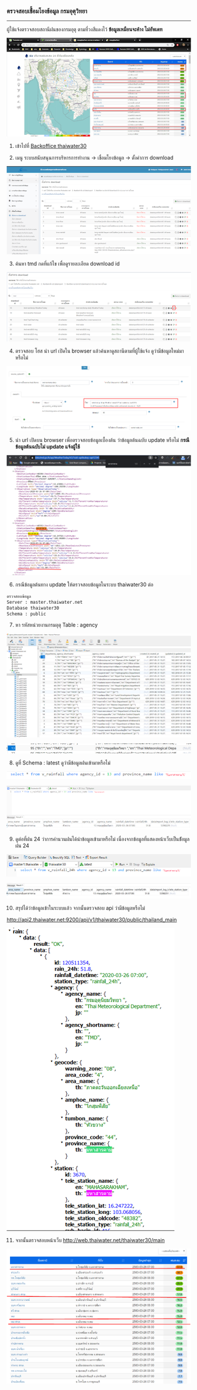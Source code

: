 
### ตรวจสอบเชื้่อมโยงข้อมูล กรมอุตุวิทยา
------
ผู้ใช้แจ้งตรวจสอบสถานีฝนของกรมอุตุ ตามที่วงสีแดงไว้ **ข้อมูลเหมือนจะค้าง ไม่อัพเดท**

![รูปผู้ใช้แจ้งมา](assets/001.png)

1. เข้าไปที่ [Backoffice thaiwater30](http://web.thaiwater.net/thaiwater30/backoffice/data_integration/mgmt_script)

2. เมนู  ระบบสนับสนุนการบริหารการทำงาน ->  เชื่อมโยงข้อมูล  -> ตั้งค่าการ download

![หน้าแรก](assets/002.png)

3. ค้นหา tmd  กดที่แก้ไข เพื่อดูรายละเอียด download id

![หน้าแรก-แก้ไข](assets/003.png)

4. ตรวจสอบ โฮส นำ url เปิดใน browser แล้วค้นหาดูสถานีตามที่ผู้ใช้แจ้ง ดูว่ามีข้อมูลใหม่มาหรือไม่

![หน้าแรก-host](assets/004.png)

5. นำ url เปิดบน browser เพื่อตรวจสอบข้อมูลเบื้องต้น ว่าข้อมูลต้นฉบับ update หรือไม่ **กรณีข้อมูลต้นฉบับไม่ update แจ้งผู้ใช้**

![หน้าhost](assets/005.png)

6. กรณีข้อมูลต้นทาง update ให้ตรวจสอบข้อมูลในระบบ thaiwater30 ต่อ

```
ตรวจสอบข้อมูล
Server : master.thaiwater.net
Database thaiwater30
Schema : public
```

7. หา รหัสหน่วยงานกรมอุตุ
Table : agency

![Database](assets/006.png)

![Database-id](assets/007.png)

8. ดูที่
Schema : latest ดูว่ามีข้อมูลฝนเข้ามาหรือไม่

![Database-script](assets/008.png)

![Database-script](assets/009.png)

9. ดูต่อที่ฝน 24 ว่าการคำนวนฝนได้นำข้อมูลเข้ามาหรือไม่ เนื่องจากข้อมูลที่แสดงหน้าเว็บเป็นข้ัอมูล ฝน 24

![Database-script](assets/0010.png)

![Database-script](assets/0011.png)

10. สรุปได้ว่าข้อมูลเข้าในระบบแล้ว
จากนั้นตรวจสอบ api ว่ามีข้อมูลหรือไม่

http://api2.thaiwater.net:9200/api/v1/thaiwater30/public/thailand_main

![Json-script](assets/0012.png)

11. จากนั้นตรวจสอบหน้าเว็บ
http://web.thaiwater.net/thaiwater30/main

![Json-script](assets/0013.png)